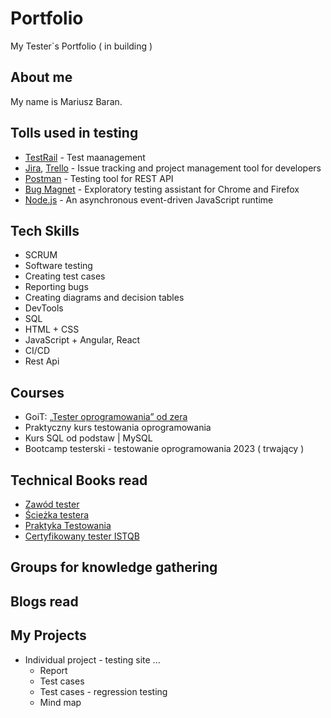 # Portfolio
My Tester`s Portfolio ( in building )

## About me
My name is Mariusz Baran.

## Tolls used in testing
* [TestRail](https://www.gurock.com/testrail/) - Test maanagement
* [Jira](https://www.atlassian.com/software/jira/features/roadmaps),
[Trello](https://trello.com/) - Issue tracking and project management tool for developers
* [Postman](https://www.postman.com/) - Testing tool for REST API
* [Bug Magnet](https://chrome.google.com/webstore/detail/bug-magnet/efhedldbjahpgjcneebmbolkalbhckfi?hl=pl) - Exploratory testing assistant for Chrome and Firefox
* [Node.js](https://nodejs.org/en/about/) - An asynchronous event-driven JavaScript runtime

## Tech Skills
* SCRUM
* Software testing
* Creating test cases
* Reporting bugs
* Creating diagrams and decision tables
* DevTools
* SQL
* HTML + CSS
* JavaScript + Angular, React
* CI/CD
* Rest Api

## Courses
* GoiT: [„Tester oprogramowania” od zera](https://goit.global/pl/courses/qa/)
* Praktyczny kurs testowania oprogramowania
* Kurs SQL od podstaw | MySQL
* Bootcamp testerski - testowanie oprogramowania 2023 ( trwający )

## Technical Books read
* [Zawód tester](https://helion.pl/ksiazki/zawod-tester-od-decyzji-do-zdobycia-doswiadczenia-radoslaw-smilgin,e_0vj2.htm#format/e)
* [Ścieżka testera](https://helion.pl/ksiazki/sciezka-testera-certyfikat-istqb-w-pytaniach-i-odpowiedziach-rafal-podraza,istqbw.htm#format/d)
* [Praktyka Testowania](https://ksiegarnia.pwn.pl/Praktyka-testowania,847295499,p.html)
* [Certyfikowany tester ISTQB](https://helion.pl/ksiazki/certyfikowany-tester-istqb-poziom-podstawowy-adam-roman-lucjan-stapp,ctispv.htm#format/d)

## Groups for knowledge gathering

## Blogs read

## My Projects 
* Individual project - testing site ...
  * Report
  * Test cases
  * Test cases - regression testing
  * Mind map
